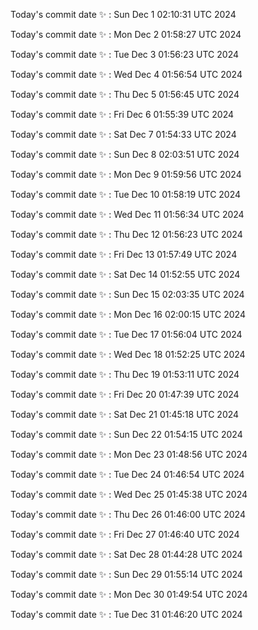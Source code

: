Today's commit date ✨ : Sun Dec 1 02:10:31 UTC 2024 

Today's commit date ✨ : Mon Dec 2 01:58:27 UTC 2024 

Today's commit date ✨ : Tue Dec 3 01:56:23 UTC 2024 

Today's commit date ✨ : Wed Dec 4 01:56:54 UTC 2024 

Today's commit date ✨ : Thu Dec 5 01:56:45 UTC 2024 

Today's commit date ✨ : Fri Dec 6 01:55:39 UTC 2024 

Today's commit date ✨ : Sat Dec 7 01:54:33 UTC 2024 

Today's commit date ✨ : Sun Dec 8 02:03:51 UTC 2024 

Today's commit date ✨ : Mon Dec 9 01:59:56 UTC 2024 

Today's commit date ✨ : Tue Dec 10 01:58:19 UTC 2024 

Today's commit date ✨ : Wed Dec 11 01:56:34 UTC 2024 

Today's commit date ✨ : Thu Dec 12 01:56:23 UTC 2024 

Today's commit date ✨ : Fri Dec 13 01:57:49 UTC 2024 

Today's commit date ✨ : Sat Dec 14 01:52:55 UTC 2024 

Today's commit date ✨ : Sun Dec 15 02:03:35 UTC 2024 

Today's commit date ✨ : Mon Dec 16 02:00:15 UTC 2024 

Today's commit date ✨ : Tue Dec 17 01:56:04 UTC 2024 

Today's commit date ✨ : Wed Dec 18 01:52:25 UTC 2024 

Today's commit date ✨ : Thu Dec 19 01:53:11 UTC 2024 

Today's commit date ✨ : Fri Dec 20 01:47:39 UTC 2024 

Today's commit date ✨ : Sat Dec 21 01:45:18 UTC 2024 

Today's commit date ✨ : Sun Dec 22 01:54:15 UTC 2024 

Today's commit date ✨ : Mon Dec 23 01:48:56 UTC 2024 

Today's commit date ✨ : Tue Dec 24 01:46:54 UTC 2024 

Today's commit date ✨ : Wed Dec 25 01:45:38 UTC 2024 

Today's commit date ✨ : Thu Dec 26 01:46:00 UTC 2024 

Today's commit date ✨ : Fri Dec 27 01:46:40 UTC 2024 

Today's commit date ✨ : Sat Dec 28 01:44:28 UTC 2024 

Today's commit date ✨ : Sun Dec 29 01:55:14 UTC 2024 

Today's commit date ✨ : Mon Dec 30 01:49:54 UTC 2024 

Today's commit date ✨ : Tue Dec 31 01:46:20 UTC 2024 

